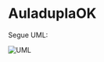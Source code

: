 # AuladuplaOK

Segue UML:


![UML](https://github.com/LFelipeBert/AuladuplaOK/assets/143045104/ed3995c0-8e04-4cd6-97ab-e3bee63464f8)
